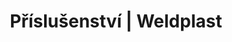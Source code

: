 ---
Link: "file:/Users/vinayakpatel/Downloads/www.weldplast.cz/produkty/prislusenstvo%3Fpg=2"
product_name: "null"
product_id: "null"
title: "Příslušenství | Weldplast"
product_desc: ""
product_specs: ""
product_downloads: ""
href: ""
accessories: ""
similar_products: ""
---